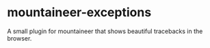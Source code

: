 # mountaineer-exceptions
A small plugin for mountaineer that shows beautiful tracebacks in the browser.
